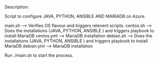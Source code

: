 Description:

Script to configure JAVA, PYTHON, ANSIBLE AND MARIADB on Azure.

main.sh --> Verifies OS flavour and triggers relevent scripts.
centos.sh --> Does the installations (JAVA, PYTHON, ANSIBLE ) and triggers playbook to install MariaDB
centos.yml --> MariaDB installation
debian.sh --> Does the installations (JAVA, PYTHON, ANSIBLE ) and triggers playbook to install MariaDB
debian.yml --> MariaDB installation


Run ./main.sh to start the process.
